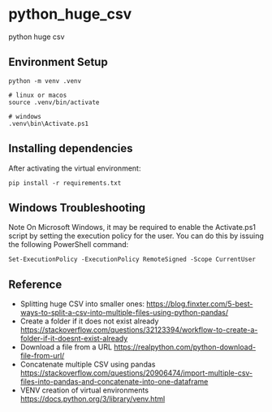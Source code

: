 # python_huge_csv

python huge csv

## Environment Setup

```shell
python -m venv .venv

# linux or macos
source .venv/bin/activate

# windows
.venv\bin\Activate.ps1
```

## Installing dependencies

After activating the virtual environment:

```shell
pip install -r requirements.txt
```

## Windows Troubleshooting

Note On Microsoft Windows, it may be required to enable the Activate.ps1 script by setting the execution policy for the user.
You can do this by issuing the following PowerShell command:

```shell
Set-ExecutionPolicy -ExecutionPolicy RemoteSigned -Scope CurrentUser
```

## Reference

- Splitting huge CSV into smaller ones: <https://blog.finxter.com/5-best-ways-to-split-a-csv-into-multiple-files-using-python-pandas/>
- Create a folder if it does not exist already <https://stackoverflow.com/questions/32123394/workflow-to-create-a-folder-if-it-doesnt-exist-already>
- Download a file from a URL <https://realpython.com/python-download-file-from-url/>
- Concatenate multiple CSV using pandas <https://stackoverflow.com/questions/20906474/import-multiple-csv-files-into-pandas-and-concatenate-into-one-dataframe>
- VENV creation of virtual environments <https://docs.python.org/3/library/venv.html>
